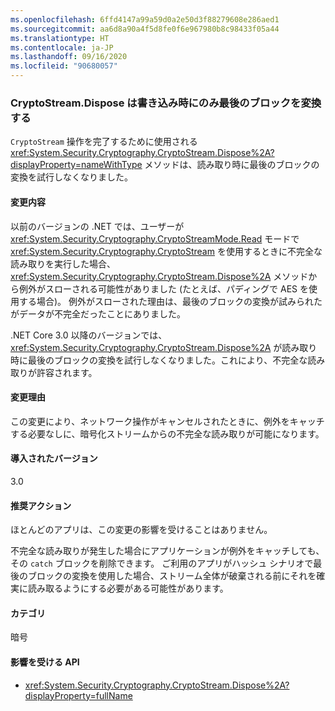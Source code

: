 ```yaml
---
ms.openlocfilehash: 6ffd4147a99a59d0a2e50d3f88279608e286aed1
ms.sourcegitcommit: aa6d8a90a4f5d8fe0f6e967980b8c98433f05a44
ms.translationtype: HT
ms.contentlocale: ja-JP
ms.lasthandoff: 09/16/2020
ms.locfileid: "90680057"
---
```

### <a name="cryptostreamdispose-transforms-final-block-only-when-writing"></a>CryptoStream.Dispose は書き込み時にのみ最後のブロックを変換する

`CryptoStream` 操作を完了するために使用される <xref:System.Security.Cryptography.CryptoStream.Dispose%2A?displayProperty=nameWithType> メソッドは、読み取り時に最後のブロックの変換を試行しなくなりました。

#### <a name="change-description"></a>変更内容

以前のバージョンの .NET では、ユーザーが <xref:System.Security.Cryptography.CryptoStreamMode.Read> モードで <xref:System.Security.Cryptography.CryptoStream> を使用するときに不完全な読み取りを実行した場合、<xref:System.Security.Cryptography.CryptoStream.Dispose%2A> メソッドから例外がスローされる可能性がありました (たとえば、パディングで AES を使用する場合)。 例外がスローされた理由は、最後のブロックの変換が試みられたがデータが不完全だったことにありました。

.NET Core 3.0 以降のバージョンでは、<xref:System.Security.Cryptography.CryptoStream.Dispose%2A> が読み取り時に最後のブロックの変換を試行しなくなりました。これにより、不完全な読み取りが許容されます。

#### <a name="reason-for-change"></a>変更理由

この変更により、ネットワーク操作がキャンセルされたときに、例外をキャッチする必要なしに、暗号化ストリームからの不完全な読み取りが可能になります。

#### <a name="version-introduced"></a>導入されたバージョン

3.0

#### <a name="recommended-action"></a>推奨アクション

ほとんどのアプリは、この変更の影響を受けることはありません。

不完全な読み取りが発生した場合にアプリケーションが例外をキャッチしても、その `catch` ブロックを削除できます。
ご利用のアプリがハッシュ シナリオで最後のブロックの変換を使用した場合、ストリーム全体が破棄される前にそれを確実に読み取るようにする必要がある可能性があります。

#### <a name="category"></a>カテゴリ

暗号

#### <a name="affected-apis"></a>影響を受ける API

- <xref:System.Security.Cryptography.CryptoStream.Dispose%2A?displayProperty=fullName>

<!--

#### Affected APIs

- `M:System.Security.Cryptography.CryptoStream.Dispose`

-->
